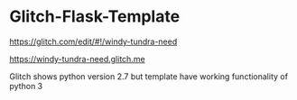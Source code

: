# Glitch-Flask-Template

https://glitch.com/edit/#!/windy-tundra-need

https://windy-tundra-need.glitch.me

Glitch shows python version 2.7 but template have working functionality of python 3
